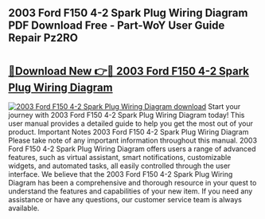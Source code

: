 ## 2003 Ford F150 4-2 Spark Plug Wiring Diagram PDF Download Free - Part-WoY User Guide Repair Pz2RO

# <h2><a href="http://dfkn86d.blite.top/?on=2003+Ford+F150+4-2+Spark+Plug+Wiring+Diagram">🔗Download New 👉🔴 2003 Ford F150 4-2 Spark Plug Wiring Diagram</a></h2>

[![2003 Ford F150 4-2 Spark Plug Wiring Diagram download](https://i.imgur.com/lujVjoI.png)](http://dfkn86d.blite.top/?on=2003+Ford+F150+4-2+Spark+Plug+Wiring+Diagram)
Start your journey with 2003 Ford F150 4-2 Spark Plug Wiring Diagram today! This user manual provides a detailed guide to help you get the most out of your product. Important Notes 2003 Ford F150 4-2 Spark Plug Wiring Diagram Please take note of any important information throughout this manual. 2003 Ford F150 4-2 Spark Plug Wiring Diagram offers users a range of advanced features, such as virtual assistant, smart notifications, customizable widgets, and automated tasks, all easily controlled through the user interface. We believe that the 2003 Ford F150 4-2 Spark Plug Wiring Diagram has been a comprehensive and thorough resource in your quest to understand the features and capabilities of your new item. If you need any assistance or have any questions, our customer service team is always available.
